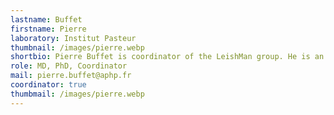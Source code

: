 ```yaml
---
lastname: Buffet
firstname: Pierre
laboratory: Institut Pasteur
thumbnail: /images/pierre.webp
shortbio: Pierre Buffet is coordinator of the LeishMan group. He is an expert in leishmaniasis, malaria and other parasitic diseases. He has been working on leishmaniasis since the 1980s, and has clinical and microbiological expertise in this field (in vitro and animal models). He works closely with the National Reference Center for Leishmaniasis and the Parasitology Laboratory at Hôpital Cochin. He is also a Medical Director of the Institut Pasteur.
role: MD, PhD, Coordinator
mail: pierre.buffet@aphp.fr
coordinator: true
thumbmail: /images/pierre.webp
---
```

